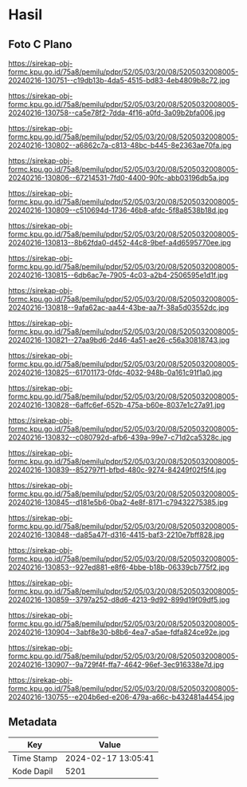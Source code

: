 # Hasil

## Foto C Plano

https://sirekap-obj-formc.kpu.go.id/75a8/pemilu/pdpr/52/05/03/20/08/5205032008005-20240216-130751--c19db13b-4da5-4515-bd83-4eb4809b8c72.jpg

https://sirekap-obj-formc.kpu.go.id/75a8/pemilu/pdpr/52/05/03/20/08/5205032008005-20240216-130758--ca5e78f2-7dda-4f16-a0fd-3a09b2bfa006.jpg

https://sirekap-obj-formc.kpu.go.id/75a8/pemilu/pdpr/52/05/03/20/08/5205032008005-20240216-130802--a6862c7a-c813-48bc-b445-8e2363ae70fa.jpg

https://sirekap-obj-formc.kpu.go.id/75a8/pemilu/pdpr/52/05/03/20/08/5205032008005-20240216-130806--67214531-7fd0-4400-90fc-abb03196db5a.jpg

https://sirekap-obj-formc.kpu.go.id/75a8/pemilu/pdpr/52/05/03/20/08/5205032008005-20240216-130809--c510694d-1736-46b8-afdc-5f8a8538b18d.jpg

https://sirekap-obj-formc.kpu.go.id/75a8/pemilu/pdpr/52/05/03/20/08/5205032008005-20240216-130813--8b62fda0-d452-44c8-9bef-a4d6595770ee.jpg

https://sirekap-obj-formc.kpu.go.id/75a8/pemilu/pdpr/52/05/03/20/08/5205032008005-20240216-130815--6db6ac7e-7905-4c03-a2b4-2506595e1d1f.jpg

https://sirekap-obj-formc.kpu.go.id/75a8/pemilu/pdpr/52/05/03/20/08/5205032008005-20240216-130818--9afa62ac-aa44-43be-aa7f-38a5d03552dc.jpg

https://sirekap-obj-formc.kpu.go.id/75a8/pemilu/pdpr/52/05/03/20/08/5205032008005-20240216-130821--27aa9bd6-2d46-4a51-ae26-c56a30818743.jpg

https://sirekap-obj-formc.kpu.go.id/75a8/pemilu/pdpr/52/05/03/20/08/5205032008005-20240216-130825--61701173-0fdc-4032-948b-0a161c91f1a0.jpg

https://sirekap-obj-formc.kpu.go.id/75a8/pemilu/pdpr/52/05/03/20/08/5205032008005-20240216-130828--6affc6ef-652b-475a-b60e-8037e1c27a91.jpg

https://sirekap-obj-formc.kpu.go.id/75a8/pemilu/pdpr/52/05/03/20/08/5205032008005-20240216-130832--c080792d-afb6-439a-99e7-c71d2ca5328c.jpg

https://sirekap-obj-formc.kpu.go.id/75a8/pemilu/pdpr/52/05/03/20/08/5205032008005-20240216-130839--852797f1-bfbd-480c-9274-84249f02f5f4.jpg

https://sirekap-obj-formc.kpu.go.id/75a8/pemilu/pdpr/52/05/03/20/08/5205032008005-20240216-130845--d181e5b6-0ba2-4e8f-8171-c79432275385.jpg

https://sirekap-obj-formc.kpu.go.id/75a8/pemilu/pdpr/52/05/03/20/08/5205032008005-20240216-130848--da85a47f-d316-4415-baf3-2210e7bff828.jpg

https://sirekap-obj-formc.kpu.go.id/75a8/pemilu/pdpr/52/05/03/20/08/5205032008005-20240216-130853--927ed881-e8f6-4bbe-b18b-06339cb775f2.jpg

https://sirekap-obj-formc.kpu.go.id/75a8/pemilu/pdpr/52/05/03/20/08/5205032008005-20240216-130859--3797a252-d8d6-4213-9d92-899d19f09df5.jpg

https://sirekap-obj-formc.kpu.go.id/75a8/pemilu/pdpr/52/05/03/20/08/5205032008005-20240216-130904--3abf8e30-b8b6-4ea7-a5ae-fdfa824ce92e.jpg

https://sirekap-obj-formc.kpu.go.id/75a8/pemilu/pdpr/52/05/03/20/08/5205032008005-20240216-130907--9a729f4f-ffa7-4642-96ef-3ec916338e7d.jpg

https://sirekap-obj-formc.kpu.go.id/75a8/pemilu/pdpr/52/05/03/20/08/5205032008005-20240216-130755--e204b6ed-e206-479a-a66c-b432481a4454.jpg


## Metadata

| Key        | Value               |
| ---------- | ------------------- |
| Time Stamp | 2024-02-17 13:05:41 |
| Kode Dapil | 5201                |




